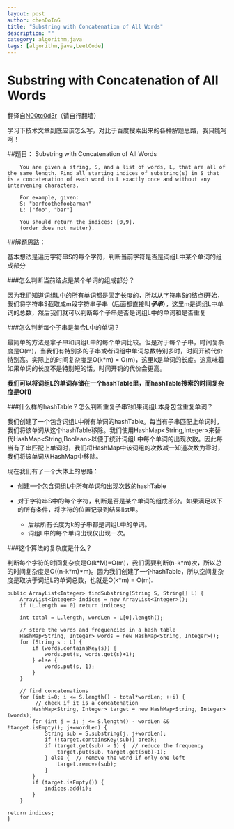 ```yaml
---
layout: post
author: chenDoInG
title: "Substring with Concatenation of All Words"
description: ""
category: algorithm,java
tags: [algorithm,java,LeetCode]
---
```

# Substring with Concatenation of All Words


翻译自[N00tc0d3r](http://n00tc0d3r.blogspot.sg/2013/06/substring-with-concatenation-of-all.html)（请自行翻墙）

学习下技术文章到底应该怎么写，对比于百度搜索出来的各种解题思路，我只能呵呵！

##题目：
		Substring with Concatenation of All Words

		You are given a string, S, and a list of words, L, that are all of the same length. Find all starting indices of substring(s) in S that is a concatenation of each word in L exactly once and without any intervening characters.

		For example, given:
		S: "barfoothefoobarman"
		L: ["foo", "bar"]

		You should return the indices: [0,9].
		(order does not matter).
		
##解题思路：

基本想法是遍历字符串S的每个字符，判断当前字符是否是词组L中某个单词的组成部分

###怎么判断当前结点是某个单词的组成部分？

  因为我们知道词组L中的所有单词都是固定长度的，所以从字符串S的结点i开始，我们将字符串S截取成m段字符串子串（后面都直接叫***子串***），这里m是词组L中单词的总数，然后我们就可以判断每个子串是否是词组L中的单词和是否重复

###怎么判断每个子串是集合L中的单词？

  最简单的方法是拿子串和词组L中的每个单词比较。但是对于每个子串，时间复杂度是O(m)，当我们有特别多的子串或者词组中单词总数特别多时，时间开销代价特别高。实际上的时间复杂度是O(k*m) = O(m)，这里k是单词的长度。这意味着如果单词的长度不是特别短的话，时间开销的代价会更高。
  
  **我们可以将词组L的单词存储在一个hashTable里，而hashTable搜索的时间复杂度是O(1)**
  
###什么样的hashTable？怎么判断重复子串?如果词组L本身包含重复单词？

我们创建了一个包含词组L中所有单词的hashTable。每当有子串匹配上单词时，我们将该单词从这个hashTable移除。我们使用HashMap<String,Integer>来替代HashMap<String,Boolean>以便于统计词组L中每个单词的出现次数。因此每当有子串匹配上单词时，我们将HashMap中该词组的次数减一知道次数为零时，我们将该单词从HashMap中移除。

现在我们有了一个大体上的思路：

* 创建一个包含词组L中所有单词和出现次数的hashTable
* 对于字符串S中的每个字符，判断是否是某个单词的组成部分。如果满足以下的所有条件，将字符的位置记录到结果list里。


	* 后续所有长度为k的子串都是词组L中的单词。
	* 词组L中的每个单词出现仅出现一次。
	
###这个算法的复杂度是什么？

判断每个字符的时间复杂度是O(k\*M)=O(m)，我们需要判断(n-k\*m)次，所以总的时间复杂度是O((n-k\*m)\*m)。因为我们创建了一个hashTable，所以空间复杂度是取决于词组L的单词总数，也就是O(k\*m) = O(m).

	public ArrayList<Integer> findSubstring(String S, String[] L) {  
   		ArrayList<Integer> indices = new ArrayList<Integer>();  
   		if (L.length == 0) return indices;  
   
   		int total = L.length, wordLen = L[0].length();  
   
   		// store the words and frequencies in a hash table  
   		HashMap<String, Integer> words = new HashMap<String, Integer>();  
   		for (String s : L) {  
     		if (words.containsKey(s)) {  
       			words.put(s, words.get(s)+1);  
     		} else {  
       			words.put(s, 1);  
     		}  
   		}  
   
   		// find concatenations  
   		for (int i=0; i <= S.length() - total*wordLen; ++i) {  
    		 // check if it is a concatenation   
     		HashMap<String, Integer> target = new HashMap<String, Integer>(words);  
     		for (int j = i; j <= S.length() - wordLen && !target.isEmpty(); j+=wordLen) {  
       			String sub = S.substring(j, j+wordLen);  
       			if (!target.containsKey(sub)) break;  
       			if (target.get(sub) > 1) {  // reduce the frequency
         			target.put(sub, target.get(sub)-1);  
       			} else {  // remove the word if only one left
         			target.remove(sub);  
       			}
     		}  
     		if (target.isEmpty()) {  
       			indices.add(i);  
     		}  
   		}  
   
   	return indices;  
 	}  
 	


